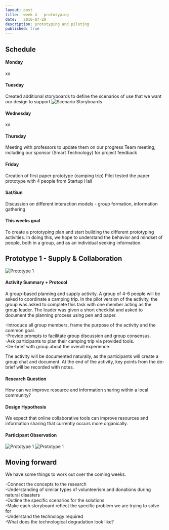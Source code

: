 ```yaml
---
layout: post
title:  week 4 - prototyping
date:   2016-07-20
description: prototyping and piloting
published: true
---
```

## Schedule  

#### Monday
xx

#### Tuesday
Created additional storyboards to define the scenarios of use that we want our design to support
![Scenario Storyboards](../../../img/week-4/scenario_storyboards.png)

#### Wednesday
xx

#### Thursday
Meeting with professors to update them on our progress
Team meeting, including our sponsor (Smart Technology) for project feedback

#### Friday
Creation of first paper prototype (camping trip)
Pilot tested the paper prototype with 4 people from Startup Hall

#### Sat/Sun
Discussion on different interaction models - group formation, information gathering


#### This weeks goal
To create a prototyping plan and start building the different prototyping activities. In doing this, we hope to understand the behavior and mindset of people, both in a group, and as an individual seeking information.

## Prototype 1 - Supply & Collaboration
![Prototype 1](../../../img/week-4/prototypeList1.png)

#### Activity Summary + Protocol
A group-based planning and supply activity. A group of 4-6 people will be asked to coordinate a camping trip. In the pilot version of the activity, the group was asked to complete this task with one member acting as the group leader. The leader was given a short checklist and asked to document the planning process using pen and paper.

-Introduce all group members, frame the purpose of the activity and the common goal.<br/>
-Provide prompts to facilitate group discussion and group consensus.<br/>
-Ask participants to plan their camping trip via provided tools.<br/>
-De-brief with group about the overall experience.<br/>

The activity will be documented naturally, as the participants will create a group chat and document. At the end of the activity, key points from the de-brief will be recorded with notes. 

#### Research Question
How can we improve resource and information sharing within a local community?

#### Design Hypothesis
We expect that online collaborative tools can improve resources and information sharing that currently occurs more organically. 

#### Participant Observation
![Prototype 1](../../../img/week-4/prototypeList2.png)
![Prototype 1](../../../img/week-4/prototypeList3.png)



## Moving forward
We have some things to work out over the coming weeks.

-Connect the concepts to the research<br/>
-Understanding of similar types of volunteerism and donations during natural disasters<br/>
-Outline the specific scenarios for the solutions<br/>
-Make each storyboard reflect the specific problem we are trying to solve for<br/>
-Understand the technology required<br/>
-What does the technological degradation look like?
